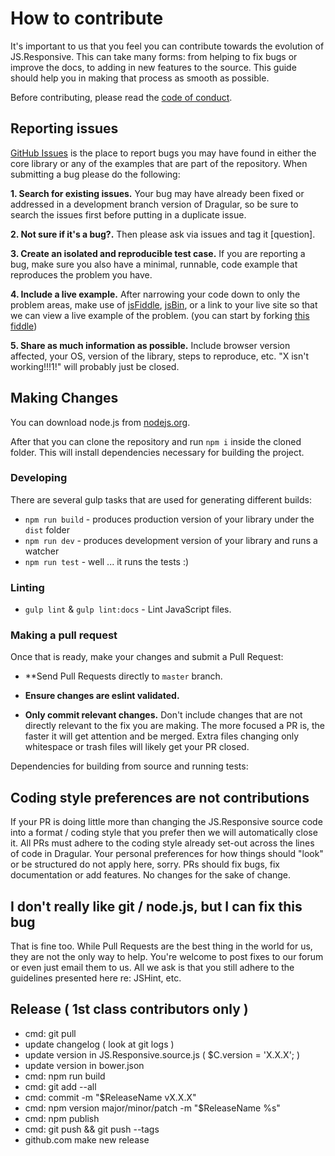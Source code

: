 # How to contribute

It's important to us that you feel you can contribute towards the evolution of JS.Responsive. This can take many forms: from helping to fix bugs or improve the docs, to adding in new features to the source. This guide should help you in making that process as smooth as possible.

Before contributing, please read the [code of conduct](https://github.com/seyd/JS.Responsive/blob/master/CODE_OF_CONDUCT.md).

## Reporting issues

[GitHub Issues][0] is the place to report bugs you may have found in either the core library or any of the examples that are part of the repository. When submitting a bug please do the following:

**1. Search for existing issues.** Your bug may have already been fixed or addressed in a development branch version of Dragular, so be sure to search the issues first before putting in a duplicate issue.

**2. Not sure if it's a bug?.** Then please ask via issues and tag it [question].

**3. Create an isolated and reproducible test case.** If you are reporting a bug, make sure you also have a minimal, runnable, code example that reproduces the problem you have.

**4. Include a live example.** After narrowing your code down to only the problem areas, make use of [jsFiddle][1], [jsBin][2], or a link to your live site so that we can view a live example of the problem. (you can start by forking [this fiddle](http://jsfiddle.net/luckylooke/afv234uh/4/))

**5. Share as much information as possible.** Include browser version affected, your OS, version of the library, steps to reproduce, etc. "X isn't working!!!1!" will probably just be closed.


## Making Changes

You can download node.js from [nodejs.org][3].

After that you can clone the repository and run `npm i` inside the cloned folder. This will install dependencies necessary for building the project.

### Developing

There are several gulp tasks that are used for generating different builds:

* `npm run build` - produces production version of your library under the `dist` folder
* `npm run dev` - produces development version of your library and runs a watcher
* `npm run test` - well ... it runs the tests :)

### Linting

- `gulp lint` & `gulp lint:docs` - Lint JavaScript files.

### Making a pull request

Once that is ready, make your changes and submit a Pull Request:

- **Send Pull Requests directly to `master` branch.

- **Ensure changes are eslint validated.**

- **Only commit relevant changes.** Don't include changes that are not directly relevant to the fix you are making. The more focused a PR is, the faster it will get attention and be merged. Extra files changing only whitespace or trash files will likely get your PR closed.


Dependencies for building from source and running tests:


## Coding style preferences are not contributions

If your PR is doing little more than changing the JS.Responsive source code into a format / coding style that you prefer then we will automatically close it. All PRs must adhere to the coding style already set-out across the lines of code in Dragular. Your personal preferences for how things should "look" or be structured do not apply here, sorry. PRs should fix bugs, fix documentation or add features. No changes for the sake of change.


## I don't really like git / node.js, but I can fix this bug

That is fine too. While Pull Requests are the best thing in the world for us, they are not the only way to help. You're welcome to post fixes to our forum or even just email them to us. All we ask is that you still adhere to the guidelines presented here re: JSHint, etc.

## Release ( 1st class contributors only )
- cmd: git pull
- update changelog ( look at git logs )
- update version in JS.Responsive.source.js ( $C.version = 'X.X.X'; )
- update version in bower.json
- cmd: npm run build
- cmd: git add --all
- cmd: commit -m "$ReleaseName vX.X.X"
- cmd: npm version major/minor/patch -m "$ReleaseName %s"
- cmd: npm publish
- cmd: git push && git push --tags
- github.com make new release

[0]: https://github.com/seyd/JS.Responsive/issues
[1]: http://jsfiddle.net
[2]: http://jsbin.com/
[3]: http://nodejs.org